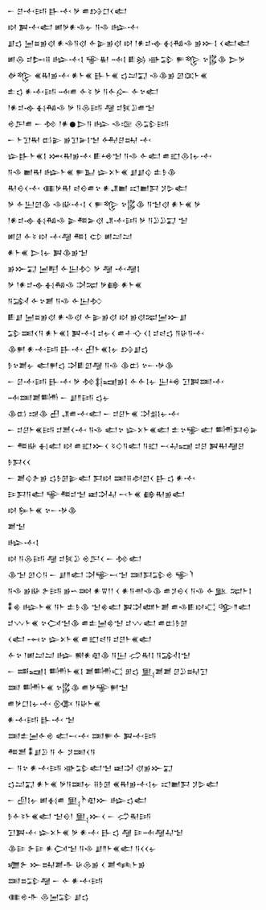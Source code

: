 <div class='block'>
<div class='line'>𒀸 𒆪𒋾𒅀 𒃲𒋾 𒃻 𒌑𒋳𒆸𒌋𒅗</div>
<div class='line'>𒊭 𒀉𒋾𒅗 𒅖𒃻𒀭𒈾𒉡 𒀀𒈾 𒈗𒋾</div>
<div class='line'>𒋗𒌓 𒅁𒊺𒂊𒋼 𒀭𒈾𒀀𒋼 𒅆𒉌𒂊𒋼 𒊭 𒁹𒀭𒄑𒉢𒈬𒄀𒈾 𒂊𒁍𒋙 𒌋𒅗𒅗</div>
<div class='line'>𒅖𒁲 𒄑𒄖𒍝 𒈗𒋾𒋙 𒊍𒈽 𒁄𒋙 𒀾𒄒 𒀝𒁉 𒊓𒈜 𒆳𒌵𒆠 𒆕𒃻</div>
<div class='line'>𒉻𒈜 𒌍𒊑𒂊𒋾 𒀭𒈨𒌍 𒃲𒈨𒌍 𒌓𒁺𒍑 𒈾𒆠𒂊 𒇻𒀬𒈨𒌍</div>
<div class='line'>𒉺𒌓 𒀭𒋾𒅀 𒁄𒌑 𒅆𒂟 𒃻 𒀀𒅆𒅎 𒅆𒆳𒅗</div>
<div class='line'>𒁹𒀭𒄑𒉢𒈬𒄀𒈾 𒃻 𒀀𒁲𒅀 𒆷 𒄑𒍮𒊒𒌑𒈠</div>
<div class='line'>𒄴𒂅𒌑 𒀸 𒁵 𒁹𒀭𒊹𒆕𒀀 𒈗 𒈾𒉘 𒊮𒁉𒅀</div>
<div class='line'>𒀸 𒈨𒋛𒊑 𒆗𒉌 𒂊𒋛𒅕𒋙𒈠 𒅈𒆪𒊻 𒋾</div>
<div class='line'>𒇽𒃲𒈨𒌍𒋙 𒈲𒊑𒂊𒋾 𒀾𒆲𒈠 𒀀𒈾 𒅆𒅗 𒌑𒊬𒁲𒋙𒉡𒋾</div>
<div class='line'>𒀀𒈾 𒆤𒊑 𒈗𒈨𒌍 𒊓𒆏 𒇽𒉽𒈨𒌍 𒋗𒋗𒌒 𒉺𒊩𒆠</div>
<div class='line'>𒊑𒀪𒌋𒋾 𒈪𒃻𒊑 𒁀𒀪𒌑𒆳 𒀭𒂗𒆤 𒀊𒆤𒁕 𒋡𒌇𒅗</div>
<div class='line'>𒃻 𒅆𒌨𒇻𒆠 𒈾𒄫𒋾𒋙 𒌋 𒊓𒈜 𒆳𒌵𒆠 𒀀𒈠𒋼 𒀭𒈨𒌍 𒃻</div>
<div class='line'>𒁹𒀭𒄑𒉢𒈬𒄀𒈾 𒉌𒍣𒅕𒋼 𒂗𒋾𒅀 𒃻 𒀀𒊒𒊒𒍑 𒈠</div>
<div class='line'>𒅖𒆪 𒅆𒂟 𒊭 𒋾𒆷 𒍣𒋙 𒌌 𒅖𒁺𒁺</div>
<div class='line'>𒀭𒈨𒌍 𒆕𒋙𒉡 𒀉𒆠𒂊𒈠</div>
<div class='line'>𒂊𒁍𒍑 𒅁𒋃 𒅆𒌨𒁴 𒃻 𒆷 𒋾𒆷𒋙</div>
<div class='line'>𒃻 𒁹𒀭𒄑𒉢𒈬𒄀𒈾 𒋫𒉈 𒃻𒂵 𒀭𒈨𒌍</div>
<div class='line'>𒀀𒋆 𒅆𒆳𒋢 𒀀𒈾 𒅆𒌨𒁴</div>
<div class='line'>𒀾𒋗 𒅁𒊺𒂊𒋼 𒀭𒈾𒋼 𒅆𒉌𒂊𒋼 𒊭 𒂊𒋼𒉈𒅁𒁍𒋗</div>
<div class='line'>𒁉𒌅𒌋𒀀 𒀭𒈨𒌍𒋙 𒀉𒋾𒋙 𒄑𒉡𒌋 𒌑𒈦𒋓𒌋𒋙 𒄑𒁀𒌓 𒀀𒄩𒀀𒋾</div>
<div class='line'>𒆠𒂍 𒀭𒋾𒅀 𒃲𒋾 𒌷𒈨𒌍𒋙𒉡 𒋳𒋗𒌓</div>
<div class='line'>𒊩𒆳𒋢𒉡 𒅗𒂍𒌓 𒋫𒀾𒇻𒆷 𒀀𒈾 𒆠𒆗 𒆳𒀸𒋩𒆠</div>
<div class='line'>𒀸 𒆪𒋾𒅀 𒃲𒋾 𒃻 𒁵𒈭𒍢𒂊𒋙 𒅆𒅆𒋙𒉡 𒌨𒆲 𒋛𒀉𒌅𒋾 𒁄𒌅𒋢𒌦 𒀸 𒋗𒈫𒅀 𒌓𒉡</div>
<div class='line'>𒆠𒆗 𒀏𒆠 𒌷 𒂗𒌑𒋾𒅗 𒀸 𒄑𒆪𒈨𒌍 𒋫𒉪𒋙𒉡𒋾</div>
<div class='line'>𒀸 𒄑𒆪𒈨𒌍𒅀 𒄑𒍪𒌋𒋾 𒀀𒈾 𒅗𒆳 𒇽𒉽𒈨𒌍𒅗 𒉺𒆳𒊌𒅗 𒌦𒁕𒀪𒅕</div>
<div class='line'>𒀸 𒍣𒄫 𒈬𒅗 𒊭 𒌑𒊬𒁍𒌋 𒂟𒄭𒀀𒅗 𒀀𒊬 𒁁𒄷𒍢 𒄑𒆪 𒀉𒊑𒆷𒆪 𒊩𒁕𒌋𒌋</div>
<div class='line'>𒀸 𒋢𒌒𒉿𒂊 𒌓𒊩𒌆𒉌𒅗 𒁕𒊭 𒌅𒍝𒀠𒇻𒌋 𒃲𒌓 𒀭𒋾</div>
<div class='line'>𒄿𒁕𒀀𒅗 𒊍𒍣𒄑𒈠 𒀜𒋫𒄷 𒁁𒈨𒌍 𒂵𒊑𒂊𒅗</div>
<div class='line'>𒊭 𒌉𒈨𒌍 𒆳𒀸𒋩𒆠</div>
<div class='line'>𒋢𒈠</div>
<div class='line'>𒈗𒋾𒋙</div>
<div class='line'>𒊭 𒀀𒁲𒅀 𒆷 𒄑𒍮𒊒 𒄴𒂅𒌋 𒀸 𒁵𒅗</div>
<div class='line'>𒆠𒈠 𒇻𒄭𒀀 𒀸 𒋗𒈫𒅗 𒋫𒊍𒁁𒈠 𒌅𒁕𒁉𒄴 𒊍𒇺</div>
<div class='line'>𒀀𒈾 𒂊𒄫 𒉿𒅀 𒂊𒌀𒇷 𒀭𒐊𒁹𒁹 𒌋 𒀭𒀀𒉣𒈾𒆠 𒌑𒋡𒀪𒌋 𒀀𒈾 𒅆𒆥 𒉈𒈨𒋙</div>
<div class='line'>𒀮𒄯 𒈗𒈨𒌍 𒀀𒈨 𒉺𒊩𒆠 𒈠𒄯𒅗 𒀉𒋫𒅘𒈨𒋢 𒌑𒈾𒀾𒊭𒄣 𒄊𒈫𒅗</div>
<div class='line'>𒄑𒉼𒈨𒌍 𒆳𒉏𒈠𒆠 𒌑𒉺𒅁𒄵𒈠 𒄑𒉼𒅗 𒌑𒆗𒊩𒌆</div>
<div class='line'>𒌋𒅗 𒆰𒆳 𒇽𒉽𒈨𒌍 𒌑𒊬𒁀𒀀 𒄑𒆪𒈨𒌍𒅗</div>
<div class='line'>𒅆𒆳 𒁹𒅖𒁺𒁺 𒈗 𒆍𒀭𒊏𒆠 𒀀𒌨 𒈤𒊑𒋙 𒀀𒋆𒋙𒈠</div>
<div class='line'>𒀸 𒌁𒍢𒋙 𒌦𒈨𒌍𒋙 𒋢𒌦𒄣 𒁳𒌓 𒅅𒋢𒋢 𒆪𒊒𒊻𒋛</div>
<div class='line'>𒌅 𒌦𒈨𒌍 𒆳𒌵𒆠 𒌑𒃻𒊍𒂍𒈠</div>
<div class='line'>𒌑𒃻𒆸𒋙𒉡𒋾 𒍜 𒀀𒄩𒈨𒌍</div>
<div class='line'>𒀭𒋾𒅀 𒃲𒋾 𒈠</div>
<div class='line'>𒌅𒉺𒅁𒅆𒄴 𒅗𒁁𒋾 𒌅𒊓𒅆 𒀉𒋾𒅀</div>
<div class='line'>𒍣𒍪 𒀮𒋗𒊒 𒀀 𒅆 𒋡𒌅𒌋𒀀</div>
<div class='line'>𒀸 𒀀𒆳 𒀭𒋾𒅀 𒀝𒁉𒅗𒈠 𒀜𒋫 𒋼𒂊𒁍𒍑</div>
<div class='line'>𒌓𒁺𒍑 𒀭𒈨𒌍 𒃻𒀀𒌅𒉡 𒍝𒊩𒌆 𒌍𒊑𒂊𒋾𒋙𒉡 𒀊𒆤𒁕 𒋡𒌇𒅗</div>
<div class='line'>𒀸 𒌺𒋙𒉡 𒅖𒈬𒌑 𒅅𒋻𒊏𒁍 𒈗𒌓𒅗</div>
<div class='line'>𒊩𒅆𒂟𒈨𒌍𒅗 𒈠𒀪𒁹 𒅅𒁍𒌋 𒀸 𒈤𒊑𒅀</div>
<div class='line'>𒋛𒀉𒋾 𒇽𒉽𒈨𒌍 𒃻 𒀭𒋾 𒃲𒌓 𒆷 𒄿𒁄𒆷𒄷𒈠</div>
<div class='line'>𒆠𒄿 𒉿𒄿 𒀭𒉏𒈠 𒀀𒈾 𒋗𒈫𒈨𒌍𒅗 𒀀𒌋𒌋𒉡</div>
<div class='line'>𒁾𒉿 𒁍𒊻𒋢𒋥 𒄩𒁲𒂊 𒌋 𒋢𒈝𒈨𒂊</div>
<div class='line'>𒌅𒊺𒁉𒆷 𒀸 𒅆 𒀭𒋾𒅀</div>
<div class='line'>𒈪𒄴𒋥 𒁲𒅁𒁉 𒋗𒌓</div>
</div>